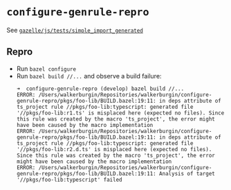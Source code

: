 # `configure-genrule-repro`

See [`gazelle/js/tests/simple_import_generated`](https://github.com/aspect-build/aspect-cli/tree/848653ce3783885bcf30b2c8726bbe3ca90c2caa/gazelle/js/tests/simple_import_generated)

## Repro
- Run `bazel configure`
- Run `bazel build //...` and observe a build failure:
  ```
  ➜  configure-genrule-repro (develop) bazel build //...
  ERROR: /Users/walkerburgin/Repositories/walkerburgin/configure-genrule-repro/pkgs/foo-lib/BUILD.bazel:19:11: in deps attribute of ts_project rule //pkgs/foo-lib:typescript: generated file '//pkgs/foo-lib:r1.ts' is misplaced here (expected no files). Since this rule was created by the macro 'ts_project', the error might have been caused by the macro implementation
  ERROR: /Users/walkerburgin/Repositories/walkerburgin/configure-genrule-repro/pkgs/foo-lib/BUILD.bazel:19:11: in deps attribute of ts_project rule //pkgs/foo-lib:typescript: generated file '//pkgs/foo-lib:r2.d.ts' is misplaced here (expected no files). Since this rule was created by the macro 'ts_project', the error might have been caused by the macro implementation
  ERROR: /Users/walkerburgin/Repositories/walkerburgin/configure-genrule-repro/pkgs/foo-lib/BUILD.bazel:19:11: Analysis of target '//pkgs/foo-lib:typescript' failed
  ```